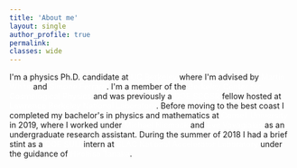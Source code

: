 ```yaml
---
title: 'About me'
layout: single
author_profile: true
permalink:
classes: wide
---
```


I'm a physics Ph.D. candidate at <a href="https://www.berkeley.edu/" style="color: white; text-decoration: none">UC Berkeley</a> where I'm advised by <a href="https://w.astro.berkeley.edu/~mwhite/" style="color: white; text-decoration: none">Martin White</a> and <a href="https://sferraro.lbl.gov/" style="color: white; text-decoration: none">Simone Ferraro</a>. 
I'm a member of the <a href="https://bccp.berkeley.edu/people/" style="color: white; text-decoration: none">Berkeley Center for Cosmological Physics</a> and was previously a <a href="https://science.osti.gov/wdts/scgsr" style="color: white; text-decoration: none">DOE SCGSR</a> fellow hosted at <a href="https://www.lbl.gov/" style="color: white; text-decoration: none">Lawrence Berkeley National Laboratory</a>.
Before moving to the best coast I completed my bachelor's in physics and mathematics at <a href="https://www.cornell.edu/" style="color: white; text-decoration: none">Cornell University</a> in 2019, where I worked under <a href="https://www.classe.cornell.edu/~mdn49/" style="color: white; text-decoration: none">Michael Niemack</a> and <a href="https://evevavagiakis.com/" style="color: white; text-decoration: none">Eve Vavagiakis</a> as an undergraduate research assistant. 
During the summer of 2018 I had a brief stint as a <a href="https://science.osti.gov/wdts/suli" style="color: white; text-decoration: none">DOE SULI</a> intern at <a href="https://www6.slac.stanford.edu/" style="color: white; text-decoration: none">SLAC National Accelerator Laboratory</a> under the guidance of <a href="https://profiles.stanford.edu/hirohisa-tanaka" style="color: white; text-decoration: none">Hirohisa Tanaka</a>. 
